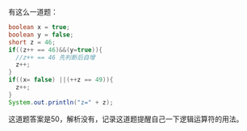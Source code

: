 有这么一道题：

```java
boolean x = true;
boolean y = false;
short z = 46;
if((z++ == 46)&&(y=true)){
  //z++ == 46 先判断后自增
  z++;
}
if((x= false) ||(++z == 49)){
  z++;
}
System.out.println("z=" + z);
```

这道题答案是50，解析没有，记录这道题提醒自己一下逻辑运算符的用法。
